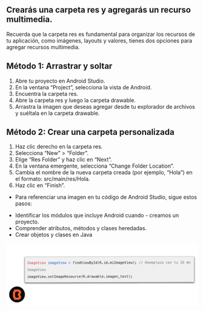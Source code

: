 ## Crearás una carpeta res y agregarás un recurso multimedia.
Recuerda que la carpeta res es fundamental para organizar los recursos de tu aplicación, como imágenes, layouts y valores, tienes dos opciones para agregar recursos multimedia.

## Método 1: Arrastrar y soltar
1. Abre tu proyecto en Android Studio.
2. En la ventana “Project”, selecciona la vista de Android.
3. Encuentra la carpeta res.
4. Abre la carpeta res y luego la carpeta drawable.
5. Arrastra la imagen que deseas agregar desde tu explorador de archivos y suéltala en la carpeta drawable.

## Método 2: Crear una carpeta personalizada
1. Haz clic derecho en la carpeta res.
2. Selecciona “New” > “Folder”.
3. Elige “Res Folder” y haz clic en “Next”.
4. En la ventana emergente, selecciona “Change Folder Location”.
5. Cambia el nombre de la nueva carpeta creada (por ejemplo, “Hola”) en el formato: src/main/res/Hola.
6. Haz clic en “Finish”.

* Para referenciar una imagen en tu código de Android Studio, sigue estos pasos:

- Identificar los módulos que incluye Android cuando - creamos un proyecto.
- Comprender atributos, métodos y clases heredadas.
- Crear objetos y clases en Java


![Manifest](img/01.png)
